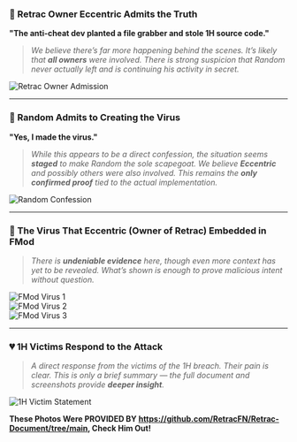 ### 🧾 Retrac Owner Eccentric Admits the Truth  
**"The anti-cheat dev planted a file grabber and stole 1H source code."**  
> _We believe there’s far more happening behind the scenes. It’s likely that **all owners** were involved. There is strong suspicion that Random never actually left and is continuing his activity in secret._

![Retrac Owner Admission](https://github.com/user-attachments/assets/23c68285-be22-4b81-a9db-46c84263914b)

---

### 💬 Random Admits to Creating the Virus  
**"Yes, I made the virus."**  
> _While this appears to be a direct confession, the situation seems **staged** to make Random the sole scapegoat. We believe **Eccentric** and possibly others were also involved. This remains the **only confirmed proof** tied to the actual implementation._

![Random Confession](https://github.com/user-attachments/assets/e4e270f0-2225-4906-9f08-2e33d4ade1f6)

---

### 🦠 The Virus That Eccentric (Owner of Retrac) Embedded in FMod  
> _There is **undeniable evidence** here, though even more context has yet to be revealed. What’s shown is enough to prove malicious intent without question._

![FMod Virus 1](https://github.com/user-attachments/assets/8919ed0a-4b62-4a21-b643-092ed5f2e078)  
![FMod Virus 2](https://github.com/user-attachments/assets/07c60a60-ad88-4f67-9938-7a0217f4c368)  
![FMod Virus 3](https://github.com/user-attachments/assets/e7a8d39d-aa4c-4c29-a3d2-2718a26eb30a)

---

### 💔 1H Victims Respond to the Attack  
> _A direct response from the victims of the 1H breach. Their pain is clear. This is only a brief summary — the full document and screenshots provide **deeper insight**._

![1H Victim Statement](https://github.com/user-attachments/assets/9fdb4614-1ecc-41cf-a4e8-afc072fb8c93)

**These Photos Were PROVIDED BY https://github.com/RetracFN/Retrac-Document/tree/main, Check Him Out!**
